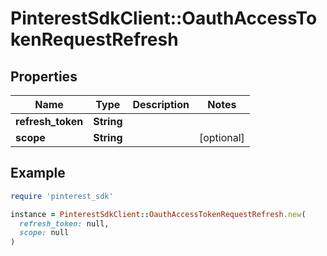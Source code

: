# PinterestSdkClient::OauthAccessTokenRequestRefresh

## Properties

| Name | Type | Description | Notes |
| ---- | ---- | ----------- | ----- |
| **refresh_token** | **String** |  |  |
| **scope** | **String** |  | [optional] |

## Example

```ruby
require 'pinterest_sdk'

instance = PinterestSdkClient::OauthAccessTokenRequestRefresh.new(
  refresh_token: null,
  scope: null
)
```

